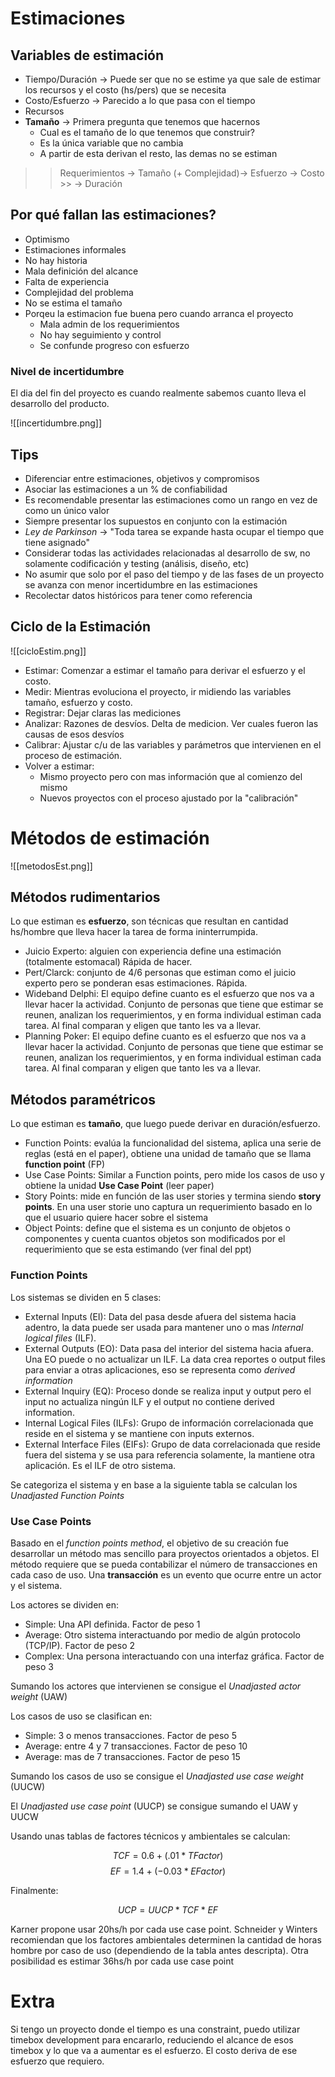 # Estimaciones
## Variables de estimación
- Tiempo/Duración -> Puede ser que no se estime ya que sale de estimar los recursos y el costo (hs/pers) que se necesita
- Costo/Esfuerzo -> Parecido a lo que pasa con el tiempo
- Recursos
- **Tamaño** -> Primera pregunta que tenemos que hacernos
	- Cual es el tamaño de lo que tenemos que construir?
	- Es la única variable que no cambia
	- A partir de esta derivan el resto, las demas no se estiman

>> Requerimientos -> Tamaño (+ Complejidad)-> Esfuerzo -> Costo 
																							>> -> Duración

## Por qué fallan las estimaciones?
- Optimismo
- Estimaciones informales
- No hay historia
- Mala definición del alcance
- Falta de experiencia
- Complejidad del problema
- No se estima el tamaño
- Porqeu la estimacion fue buena pero cuando arranca el proyecto
	- Mala admin de los requerimientos
	- No hay seguimiento y control
	- Se confunde progreso con esfuerzo

### Nivel de incertidumbre
El dia del fin del proyecto es cuando realmente sabemos cuanto lleva el desarrollo del producto.

![[incertidumbre.png]]

## Tips 
- Diferenciar entre estimaciones, objetivos y compromisos
- Asociar las estimaciones a un % de confiabilidad
- Es recomendable presentar las estimaciones como un rango en vez de como un único valor
- Siempre presentar los supuestos en conjunto con la estimación
- *Ley de Parkinson* -> "Toda tarea se expande hasta ocupar el tiempo que tiene asignado"
- Considerar todas las actividades relacionadas al desarrollo de sw, no solamente codificación y testing (análisis, diseño, etc)
- No asumir que solo por el paso del tiempo y de las fases de un proyecto se avanza con menor incertidumbre en las estimaciones
- Recolectar datos históricos para tener como referencia

## Ciclo de la Estimación
![[cicloEstim.png]]

- Estimar: Comenzar a estimar el tamaño para derivar el esfuerzo y el costo.
- Medir: Mientras evoluciona el proyecto, ir midiendo las variables tamaño, esfuerzo y costo.
- Registrar: Dejar claras las mediciones
- Analizar: Razones de desvíos. Delta de medicion. Ver cuales fueron las causas de esos desvíos
- Calibrar: Ajustar c/u de las variables y parámetros que intervienen en el proceso de estimación. 
- Volver a estimar:
	- Mismo proyecto pero con mas información que al comienzo del mismo
	- Nuevos proyectos con el proceso ajustado por la "calibración"

# Métodos de estimación
![[metodosEst.png]]

## Métodos rudimentarios
Lo que estiman es **esfuerzo**, son técnicas que resultan en cantidad hs/hombre que lleva hacer la tarea de forma ininterrumpida.
- Juicio Experto: alguien con experiencia define una estimación (totalmente estomacal) Rápida de hacer.
- Pert/Clarck: conjunto de 4/6 personas que estiman como el juicio experto pero se ponderan esas estimaciones. Rápida.
- Wideband Delphi: El equipo define cuanto es el esfuerzo que nos va a llevar hacer la actividad. Conjunto de personas que tiene que estimar se reunen, analizan los requerimientos, y en forma individual estiman cada tarea. Al final comparan y eligen que tanto les va a llevar.
- Planning Poker: El equipo define cuanto es el esfuerzo que nos va a llevar hacer la actividad. Conjunto de personas que tiene que estimar se reunen, analizan los requerimientos, y en forma individual estiman cada tarea. Al final comparan y eligen que tanto les va a llevar.

## Métodos paramétricos
Lo que estiman es **tamaño**, que luego puede derivar en duración/esfuerzo.
- Function Points: evalúa la funcionalidad del sistema, aplica una serie de reglas (está en el paper), obtiene una unidad de tamaño que se llama **function point** (FP)
- Use Case Points: Similar a Function points, pero mide los casos de uso y obtiene la unidad **Use Case Point** (leer paper)
- Story Points: mide en función de las user stories y termina siendo **story points**. En una user storie uno captura un requerimiento basado en lo que el usuario quiere hacer sobre el sistema
- Object Points: define que el sistema es un conjunto de objetos o componentes y cuenta cuantos objetos son modificados por el requerimiento que se esta estimando (ver final del ppt)

### Function Points
Los sistemas se dividen en 5 clases:

- External Inputs (EI): Data del pasa desde afuera del sistema hacia adentro, la data puede ser usada para mantener uno o mas *Internal logical files* (ILF).
- External Outputs (EO): Data pasa del interior del sistema hacia afuera. Una EO puede o no actualizar un ILF. La data crea reportes o output files para enviar a otras aplicaciones, eso se representa como *derived information*
- External Inquiry (EQ): Proceso donde se realiza input y output pero el input no actualiza ningún ILF y el output no contiene derived information.
- Internal Logical Files (ILFs): Grupo de información correlacionada que reside en el sistema y se mantiene con inputs externos.
- External Interface Files (EIFs): Grupo de data correlacionada que reside fuera del sistema y se usa para referencia solamente, la mantiene otra aplicación. Es el ILF de otro sistema.

Se categoriza el sistema y en base a la siguiente tabla se calculan los *Unadjasted Function Points*

### Use Case Points
Basado en el *function points method*, el objetivo de su creación fue desarrollar un método mas sencillo para proyectos orientados a objetos. El método requiere que se pueda contabilizar el número de transacciones en cada caso de uso. Una **transacción** es un evento que ocurre entre un actor y el sistema.

Los actores se dividen en:
- Simple: Una API definida. Factor de peso 1
- Average: Otro sistema interactuando por medio de algún protocolo (TCP/IP). Factor de peso 2
- Complex: Una persona interactuando con una interfaz gráfica. Factor de peso 3

Sumando los actores que intervienen se consigue el *Unadjasted actor weight* (UAW)

Los casos de uso se clasifican en:
- Simple: 3 o menos transacciones. Factor de peso 5
- Average: entre 4 y 7 transacciones. Factor de peso 10
- Average: mas de 7 transacciones. Factor de peso 15

Sumando los casos de uso se consigue el *Unadjasted use case weight* (UUCW) 

El *Unadjasted use case point* (UUCP) se consigue sumando el UAW y UUCW

Usando unas tablas de factores técnicos y ambientales se calculan:

$$TCF = 0.6 + (.01*TFactor)$$
$$EF = 1.4 + (-0.03*EFactor)$$

Finalmente:

$$UCP = UUCP*TCF*EF$$

Karner propone usar 20hs/h por cada use case point. Schneider y Winters recomiendan que los factores ambientales determinen la cantidad de horas hombre por caso de uso (dependiendo de la tabla antes descripta). Otra posibilidad es estimar 36hs/h por cada use case point

# Extra

Si tengo un proyecto donde el tiempo es una constraint, puedo utilizar timebox development para encararlo, reduciendo el alcance de esos timebox y lo que va a aumentar es el esfuerzo. El costo deriva de ese esfuerzo que requiero.
